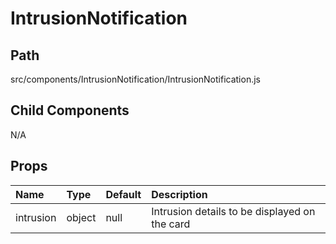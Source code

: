 # IntrusionNotification

## Path
src/components/IntrusionNotification/IntrusionNotification.js

## Child Components
N/A

## Props

| Name | Type | Default | Description |
|:-----|:-----|:--------|:-----|
| intrusion | object | null    | Intrusion details to be displayed on the card |

